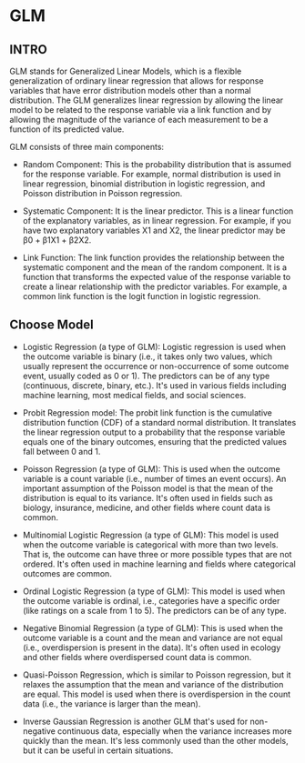 # GLM

## INTRO 

GLM stands for Generalized Linear Models, which is a flexible generalization of ordinary linear regression that allows for response variables that have error distribution models other than a normal distribution. The GLM generalizes linear regression by allowing the linear model to be related to the response variable via a link function and by allowing the magnitude of the variance of each measurement to be a function of its predicted value.

GLM consists of three main components:

- Random Component: This is the probability distribution that is assumed for the response variable. For example, normal distribution is used in linear regression, binomial distribution in logistic regression, and Poisson distribution in Poisson regression.

- Systematic Component: It is the linear predictor. This is a linear function of the explanatory variables, as in linear regression. For example, if you have two explanatory variables X1 and X2, the linear predictor may be β0 + β1X1 + β2X2.

- Link Function: The link function provides the relationship between the systematic component and the mean of the random component. It is a function that transforms the expected value of the response variable to create a linear relationship with the predictor variables. For example, a common link function is the logit function in logistic regression.

## Choose Model

- Logistic Regression (a type of GLM): Logistic regression is used when the outcome variable is binary (i.e., it takes only two values, which usually represent the occurrence or non-occurrence of some outcome event, usually coded as 0 or 1). The predictors can be of any type (continuous, discrete, binary, etc.). It's used in various fields including machine learning, most medical fields, and social sciences.

- Probit Regression model: The probit link function is the cumulative distribution function (CDF) of a standard normal distribution. It translates the linear regression output to a probability that the response variable equals one of the binary outcomes, ensuring that the predicted values fall between 0 and 1.

- Poisson Regression (a type of GLM): This is used when the outcome variable is a count variable (i.e., number of times an event occurs). An important assumption of the Poisson model is that the mean of the distribution is equal to its variance. It's often used in fields such as biology, insurance, medicine, and other fields where count data is common.

- Multinomial Logistic Regression (a type of GLM): This model is used when the outcome variable is categorical with more than two levels. That is, the outcome can have three or more possible types that are not ordered. It's often used in machine learning and fields where categorical outcomes are common.

- Ordinal Logistic Regression (a type of GLM): This model is used when the outcome variable is ordinal, i.e., categories have a specific order (like ratings on a scale from 1 to 5). The predictors can be of any type.

- Negative Binomial Regression (a type of GLM): This is used when the outcome variable is a count and the mean and variance are not equal (i.e., overdispersion is present in the data). It's often used in ecology and other fields where overdispersed count data is common.

- Quasi-Poisson Regression, which is similar to Poisson regression, but it relaxes the assumption that the mean and variance of the distribution are equal. This model is used when there is overdispersion in the count data (i.e., the variance is larger than the mean).
- Inverse Gaussian Regression is another GLM that's used for non-negative continuous data, especially when the variance increases more quickly than the mean. It's less commonly used than the other models, but it can be useful in certain situations.
